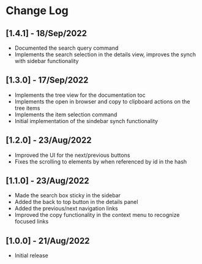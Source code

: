 # Change Log

## [1.4.1] - 18/Sep/2022

-   Documented the search query command
-   Implements the search selection in the details view, improves the synch with sidebar functionality

## [1.3.0] - 17/Sep/2022

-   Implements the tree view for the documentation toc
-   Implements the open in browser and copy to clipboard actions on the tree items
-   Implements the item selection command
-   Initial implementation of the sindebar synch functionality

## [1.2.0] - 23/Aug/2022

-   Improved the UI for the next/previous buttons
-   Fixes the scrolling to elements by when referenced by id in the hash

## [1.1.0] - 23/Aug/2022

-   Made the search box sticky in the sidebar
-   Added the back to top button in the details panel
-   Added the previous/next navigation links
-   Improved the copy functionality in the context menu to recognize focused links

## [1.0.0] - 21/Aug/2022

-   Initial release
